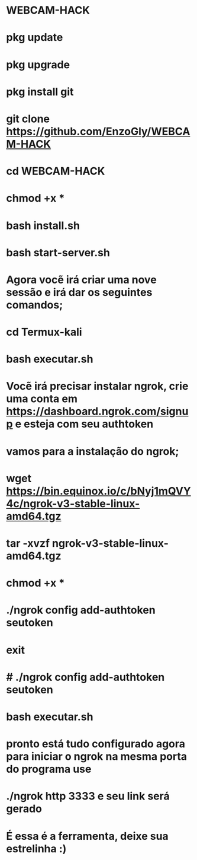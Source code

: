 # WEBCAM-HACK

# pkg update
# pkg upgrade
# pkg install git
# git clone https://github.com/EnzoGly/WEBCAM-HACK
# cd WEBCAM-HACK
# chmod +x *
# bash install.sh
# bash start-server.sh

# Agora vocẽ irá criar uma nove sessão e irá dar os seguintes comandos;

# cd Termux-kali 
# bash executar.sh

# Vocẽ irá precisar instalar ngrok, crie uma conta em https://dashboard.ngrok.com/signup e esteja com seu authtoken
# vamos para a instalação do ngrok;

# wget https://bin.equinox.io/c/bNyj1mQVY4c/ngrok-v3-stable-linux-amd64.tgz
# tar -xvzf ngrok-v3-stable-linux-amd64.tgz
# chmod +x *
# ./ngrok config add-authtoken seutoken
# exit
# # ./ngrok config add-authtoken seutoken
# bash executar.sh
# pronto está tudo configurado agora para iniciar o ngrok na mesma porta do programa use

# ./ngrok http 3333 e seu link será gerado 

# É essa é a ferramenta, deixe sua estrelinha :)
